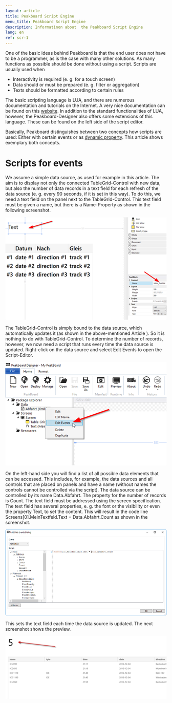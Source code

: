 ```yaml
---
layout: article
title: Peakboard Script Engine
menu_title: Peakboard Script Engine
description: Informatinon about  the Peakboard Script Engine
lang: en
ref: scr-1
---
```

One of the basic ideas behind Peakboard is that the end user does not have to be a programmer, as is the case with many other solutions. As many functions as possible should be done without using a script. Scripts are usually used when



* Interactivity is required (e. g. for a touch screen)
* Data should or must be prepared (e. g. filter or aggregation)
* Texts should be formatted according to certain rules


The basic scripting language is LUA, and there are numerous documentation and tutorials on the Internet. A very nice documentation can be found on this [website](https://www.lua.org/docs.html). In addition to the standard functionalities of LUA, however, the Peakboard-Designer also offers some extensions of this language. These can be found on the left side of the script editor.

Basically, Peakboard distinguishes between two concepts how scripts are used: Either with certain events or as [dynamic property](). This article shows exemplary both concepts.



# Scripts for events


We assume a simple data source, as used for example in this article. The aim is to display not only the connected TableGrid-Control with new data, but also the number of data records in a text field for each refresh of the data source (e. g. every 90 seconds, if it is set in this way). To do this, we need a text field on the panel next to the TableGrid-Control. This text field must be given a name, but there is a Name-Property as shown in the following screenshot.

![image_1](/assets/images/scripting/engine/TutorialScripting01.png)





The TableGrid-Control is simply bound to the data source, which automatically updates it (as shown in the above-mentioned Article ). So it is nothing to do with TableGrid-Control. To determine the number of records, however, we now need a script that runs every time the data source is updated. Right-click on the data source and select Edit Events to open the Script-Editor.



![image_1](/assets/images/scripting/engine/TutorialScripting02.png)




On the left-hand side you will find a list of all possible data elements that can be accessed. This includes, for example, the data sources and all controls that are placed on panels and have a name (without names the controls cannot be controlled via the script). The data source can be controlled by its name Data.Abfahrt. The property for the number of records is Count. The text field must be addressed using the screen specification. The text field has several properties, e. g. the font or the visibility or even the property Text, to set the content. This will result in the code line Screens[0].MeinTextfeld.Text = Data.Abfahrt.Count as shown in the screenshot.



![image_1](/assets/images/scripting/engine/TutorialScripting03.png)



This sets the text field each time the data source is updated. The next screenshot shows the preview.



![image_1](/assets/images/scripting/engine/TutorialScripting04.png)
